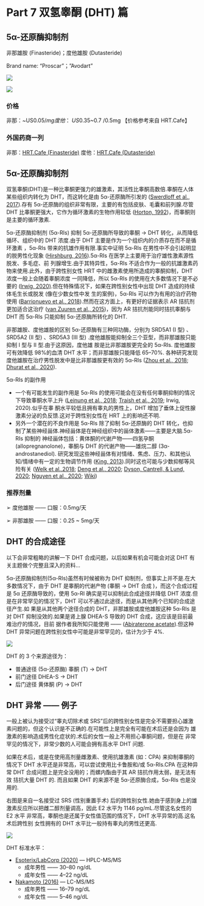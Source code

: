 # Part 7 双氢睾酮 (DHT) 篇

## 5α-还原酶抑制剂

非那雄胺 (Finasteride)；度他雄胺 (Dutasteride)

Brand name: “Proscar”；”Avodart”

![](../imgs/Proscar-Finasteride-5mg.jpg)

![](../imgs/Avodart-Dutasteride-0.5mg.jpg)

### 价格

非那：~US$0.05 /mg 度他：~US$0.35~0.7 /0.5mg 【价格参考来自 HRT.Cafe】

### 外国药商一列

非那：[HRT.Cafe (Finasteride)](https://hrt.cafe/finasteride/) 度他：[HRT.Cafe (Dutasteride)](https://hrt.cafe/dutasteride/)

## 5α-还原酶抑制剂

双氢睾酮(DHT)是一种比睾酮更强力的雄激素，其活性比睾酮高数倍.睾酮在人体某些组织内转化为 DHT，而这转化是由 5α-还原酶所引发的 ([Swerdloff et al., 2017](https://doi.org/10.1210/er.2016-1067)).存有 5α-还原酶的组织非常有限，主要的有包括皮肤、毛囊和前列腺.尽管 DHT 比睾酮更强大，它作为循环激素的生物作用较低 ([Horton, 1992](https://doi.org/10.1002/j.1939-4640.1992.tb01621.x))，而睾酮则是主要的循环激素.

5α-还原酶抑制剂 (5α-RIs) 抑制 5α-还原酶所导致的睾酮 → DHT 转化，从而降低循环、组织中的 DHT 浓度.由于 DHT 主要是作为一个组织内的介质存在而不是循环激素 ，5α-RIs 带来的抗雄作用有限.事实中证明 5α-RIs 在男性中不会引起明显的脱男性化现象 ([Hirshburg, 2016](https://www.ncbi.nlm.nih.gov/pmc/articles/PMC5023004/)).5α-RIs 在医学上主要用于治疗雄性激素源性脱发、多毛症、前 列腺增生.由于其特异性，5α-RIs 不适合作为一般的抗雄激素药物来使用.此外，由于跨性别女性 HRT 中的雌激素使用所造成的睾酮抑制，DHT 浓度一般上会随着睾酮浓度 一同降低，所以 5α-RIs 的使用在大多数情况下是不必要的 ([Irwig, 2020)](http://doi.org/10.1111/andr.12881).但在特殊情况下，如果在跨性别女性中出现 DHT 造成的持续体毛生长或脱发 (像在少数女性中发 生的案例)，5α-RIs 可以作为有用的治疗药物使用 ([Barrionuevo et al., 2018](https://doi.org/10.1210/jc.2017-02052)).然而在这方面上，有更好的证据表示 AR 拮抗剂更加适合这治疗 ([van Zuuren et al., 2015](https://doi.org/10.1002/14651858.CD010334.pub2))，因为 AR 拮抗剂能同时拮抗睾酮与 DHT 而 5α-RIs 只能抑制 5α-还原酶所转化的 DHT.

非那雄胺、度他雄胺的区别 5α-还原酶有三种同功酶，分别为 SRD5A1 (I 型) 、SRD5A2 (II 型) 、SRD5A3 (III 型) .度他雄胺能抑制全三个亚型，而非那雄胺只能抑制 I 型与 II 型.由于这原因，度他雄 胺是比非那雄胺更完全的 5α-RIs. 度他雄胺可有效降低 98%的血清 DHT 水平；而非那雄胺只能降低 65–70%. 各种研究发现度他雄胺在治疗男性脱发中是比非那雄胺更有效的 5α-RIs ([Zhou et al., 2018](https://doi.org/10.2147/CIA.S192435); [Dhurat et al., 2020](https://doi.org/10.1111/dth.13379)).

5α-RIs 的副作用

- 一个有可能发生的副作用是 5α-RIs 的使用可能会在没有任何睾酮抑制的情况下导致睾酮水平上升 ([Leinung et al., 2018](https://doi.org/10.1089/trgh.2017.0035); [Traish et al., 2019](https://doi.org/10.1016/j.sxmr.2018.06.002); Irwig, 2020).似乎在睾 酮水平较低且拥有睾丸的男性上，DHT 增加了垂体上促性腺激素分泌的负反馈.这对于跨性别女性在 HRT 上的影响还不明.
- 另外一个潜在的不良作用是 5α-RIs 除了抑制 5α-还原酶的 DHT 转化，也抑制了某些神经甾体.神经甾体是在神经组织中的甾体激素——主要是大脑.5α-RIs 抑制的 神经甾体包括：黄体酮的代谢产物——四氢孕酮 (allopregnanolone)，睾酮与 DHT 的代谢产物——雄烷二醇 (3α-androstanediol). 研究发现这些神经甾体有对情绪、焦虑、压力、和其他认知/情绪中有一定的生物调节作用 ([King, 2013](https://doi.org/10.1007/978-1-4614-5559-2_1)).同时这也可能与少数抑郁等风险有关 ([Welk et al.,2018](https://doi.org/10.1001/jamainternmed.2017.0089); [Deng et al., 2020](https://doi.org/10.22037/uj.v16i7.5866); [Dyson, Cantrell, & Lund, 2020](https://doi.org/10.1097/JU.0000000000001079); [Nguyen et al., 2020](http://doi.org/10.1001/jamadermatol.2020.3385); [Wiki](https://en.wikipedia.org/wiki/5%CE%B1-Reductase_inhibitor#Emotional_changes))

### 推荐剂量

➢ 度他雄胺 —— 口服：0.5mg/天

➢ 非那雄胺 —— 口服：0.25 ~ 5mg/天

## DHT 的合成途径

以下会非常粗略的讲解一下 DHT 合成问题，以后如果有机会可能会对这 DHT 有关主题做个完整且深入的资料...

5α-还原酶抑制剂(5α-RIs)虽然有时候被称为 DHT 抑制剂，但事实上并不是.在大多数情况下，由于 DHT 是睾酮的代谢产物 (睾酮 -> DHT 合成 )，而这个合成过程是 5α 还原酶导致的，使用 5α-RI 确实是可以抑制此合成途径并降低 DHT 浓度.但是在非常罕见的情况下，DHT 可以不通过此途径，而是从其他两个已知的合成途径产生.如 果是从其他两个途径合成的 DHT，非那雄胺或度他雄胺这种 5α-RIs 是对 DHT 抑制没效的.如果是肾上腺 DHEA-S 导致的 DHT 合成，这应该是目前最难治疗的情况，目前 据作者我所知只能使用 —— ([Abiraterone acetate](https://en.wikipedia.org/wiki/Abiraterone_acetate)).但这种 DHT 异常问题在跨性别女性中可能是非常罕见的，估计为少于 4%.

![](../imgs/Frontdoor-pink-primary-backdoor-green-and-secondary-backdoor-blue-pathways-to-5-a.png)

DHT 的 3 个来源途径为：

- <span class="pink">普通途径 (5α-还原酶) 睾酮 (T) → DHT</span>
- <span class="blue">前门途径 DHEA-S → DHT</span>
- <span class="green">后门途径 黄体酮 (P) → DHT</span>

## DHT 异常 —— 例子

一般上被认为接受过“睾丸切除术或 SRS”后的跨性别女性是完全不需要担心雄激 素问题的，但这个认识是不正确的.在可能性上是完全有可能在术后还是会因为 雄激素的影响造成男性化症状的.术后的女性一般上不用担心睾酮问题，但是在 非常罕见的情况下，非常少数的人可能会拥有高水平 DHT 问题.

如果在术后，或是在使用高剂量雌激素、使用抗雄激素 (如：CPA) 来抑制睾酮的 情况下 DHT 水平还是非常高，可以尝试使用比卡鲁胺和/或 5α-RIs.CPA 在这种异 常 DHT 合成问题上是完全没用的；而螺内酯由于其 AR 拮抗作用太弱，是无法有效 拮抗大量 DHT 的. 而且如果 DHT 的来源不是 5α-还原酶合成，5α-RIs 也是没用的.

右图是来自一名接受过 SRS (性别重置手术) 后的跨性别女性.她由于感到身上的雄 激素反应所以把雌二醇剂量调高，因此 E2 水平为 1146 pg/mL.尽管这名女性的 E2 水平 非常高，睾酮也是还属于女性值范围的情况下，DHT 水平异常的高.这名术后跨性别 女性拥有的 DHT 水平比一般持有睾丸的男性还更高.

![](../imgs/DHT.jpg)

DHT 标准水平：

- [Esoterix/LabCorp (2020)](https://drive.google.com/file/d/1AmUJqhstSmIrcEdqmx_hLINfQLkPqqDx/view?usp=sharing) — HPLC-MS/MS
  - 成年男性 —— 30–80 ng/dL
  - 成年女性 —— 4–22 ng/dL
- [Nakamoto (2016)](https://doi.org/10.1016/B978-0-323-18907-1.00154-2) — LC-MS/MS
  - 成年男性 —— 16–79 ng/dL
  - 成年女性 —— 5–46 ng/dL

